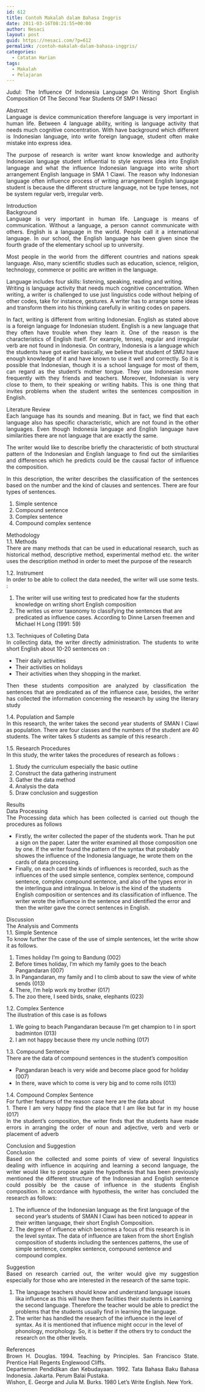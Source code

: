 ```yaml
---
id: 612
title: Contoh Makalah dalam Bahasa Inggris
date: 2011-03-16T08:21:55+00:00
author: Nesaci
layout: post
guid: https://nesaci.com/?p=612
permalink: /contoh-makalah-dalam-bahasa-inggris/
categories:
  - Catatan Harian
tags:
  - Makalah
  - Pelajaran
---
```

<p style="text-align: justify;">
  Judul: The Influence Of Indonesia Language On Writing Short English Composition Of The Second Year Students Of SMP I Nesaci
</p>

<p style="text-align: justify;">
  Abstract<br /> Language is device communication therefore language is very important in human life. Between 4 language ability, writing is language activity that needs much cognitive concentration. With have background which different is Indonesian language, into write foreign language, student often make mistake into express idea.
</p>

<p style="text-align: justify;">
  The purpose of research is writer want know knowledge and authority Indonesian language student influential to style express idea into English language and what the influence Indonesian language into write short arrangement English language in SMA 1 Ciawi. The reason why Indonesian language often influence process of writing arrangement English language student is because the different structure language, not be type tenses, not be system regular verb, irregular verb.
</p>

<p style="text-align: justify;">
  Introduction<br /> Background<br /> Language is very important in human life. Language is means of communication. Without a language, a person cannot communicate with others. English is a language in the world. People call it a international language. In our school, the English language has been given since the fourth grade of the elementary school up to university.
</p>

<p style="text-align: justify;">
  Most people in the world from the different countries and nations speak language. Also, many scientific studies such as education, science, religion, technology, commerce or politic are written in the language.
</p>

<p style="text-align: justify;">
  Language includes four skills: listening, speaking, reading and writing.<br /> Writing is language activity that needs much cognitive concentration. When writing, a writer is challenged to use just linguistics code without helping of other codes, take for instance, gestures. A writer has to arrange some ideas and transform them into his thinking carefully in writing codes on papers.
</p>

<p style="text-align: justify;">
  In fact, writing is different from writing Indonesian. English as stated above is a foreign language for Indonesian student. English is a new language that they often have trouble when they learn it. One of the reason is the characteristics of English itself. For example, tenses, regular and irregular verb are not found in Indonesia. On contrary, Indonesia is a language which the students have got earlier basically, we believe that student of SMU have enough knowledge of it and have known to use it well and correctly. So it is possible that Indonesian, though it is a school language for most of them, can regard as the student’s mother tongue. They use Indonesian more frequently with they friends and teachers. Moreover, Indonesian is very close to them, to their speaking or writing habits. This is one thing that invites problems when the student writes the sentences composition in English.
</p>

<p style="text-align: justify;">
  Literature Review<br /> Each language has its sounds and meaning. But in fact, we find that each language also has specific characteristic, which are not found in the other languages. Even though Indonesia language and English language have similarities there are not language that are exactly the same.
</p>

<p style="text-align: justify;">
  The writer would like to describe briefly the characteristic of both structural pattern of the Indonesian and English language to find out the similarities and differences which he predicts could be the causal factor of influence the composition.<!--more-->
</p>

<p style="text-align: justify;">
  In this description, the writer describes the classification of the sentences based on the number and the kind of clauses and sentences. There are four types of sentences.
</p>

  1. Simple sentence
  2. Compound sentence
  3. Complex sentence
  4. Compound complex sentence

<p style="text-align: justify;">
  Methodology<br /> 1.1. Methods<br /> There are many methods that can be used in educational research, such as historical method, descriptive method, experimental method etc. the writer uses the description method in order to meet the purpose of the research
</p>

<p style="text-align: justify;">
  1.2. Instrument<br /> In order to be able to collect the data needed, the writer will use some tests. :
</p>

  1. The writer will use writing test to predicated how far the students knowledge on writing short English composition
  2. The writes us error taxonomy to classifying the sentences that are predicated as influence cases. According to Dinne Larsen freemen and Michael H Long (1991: 59)

<p style="text-align: justify;">
  1.3. Techniques of Colleting Data<br /> In collecting data, the writer directly administration. The students to write short English about 10-20 sentences on :
</p>

  * Their daily activities
  * Their activities on holidays
  * Their activities when they shopping in the market.

<p style="text-align: justify;">
  Then these students composition are analyzed by classification the sentences that are predicated as of the influence case, besides, the writer has collected the information concerning the research by using the literary study
</p>

<p style="text-align: justify;">
  1.4. Population and Sample<br /> In this research, the writer takes the second year students of SMAN I Ciawi as population. There are four classes and the numbers of the student are 40 students. The writer takes 5 students as sample of this research .
</p>

<p style="text-align: justify;">
  1.5. Research Procedures<br /> In this study, the writer takes the procedures of research as follows :
</p>

  1. Study the curriculum especially the basic outline
  2. Construct the data gathering instrument
  3. Gather the data method
  4. Analysis the data
  5. Draw conclusion and suggestion

<p style="text-align: justify;">
  Results<br /> Data Processing<br /> The Processing data which has been collected is carried out though the procedures as follows
</p>

  * Firstly, the writer collected the paper of the students work. Than he put a sign on the paper. Later the writer examined all those composition one by one. If the writer found the pattern of the syntax that probably showes the influence of the Indonesia language, he wrote them on the cards of data processing.
  * Finally, on each card the kinds of influences is recorded, such as the influences of the used simple sentence, complex sentence, compound sentence, complex compound sentence, and also of the types error in the interlingua and intralingua. In below is the kind of the students English composition or sentences and its classification of influence. The writer wrote the influence in the sentence and identified the error and then the writer gave the correct sentences in English.

<p style="text-align: justify;">
  Discussion<br /> The Analysis and Comments<br /> 1.1. Simple Sentence<br /> To know further the case of the use of simple sentences, let the write show it as follows.
</p>

  1. Times holiday I’m going to Bandung (002)
  2. Before times holiday, I’m which my family goes to the beach Pangandaran (007)
  3. In Pangandaran, my family and I to climb about to saw the view of white sends (013)
  4. There, I’m help work my brother (017)
  5. The zoo there, I seed birds, snake, elephants (023)

<p style="text-align: justify;">
  1.2. Complex Sentence<br /> The illustration of this case is as follows
</p>

  1. We going to beach Pangandaran because I’m get champion to I in sport badminton (013)
  2. I am not happy because there my uncle nothing (017)

<p style="text-align: justify;">
  1.3. Compound Sentence<br /> There are the data of compound sentences in the student’s composition
</p>

  * Pangandaran beach is very wide and become place good for holiday (007)
  * In there, wave which to come is very big and to come rolls (013)

<p style="text-align: justify;">
  1.4. Compound Complex Sentence<br /> For further features of the reason case here are the data about<br /> 1. There I am very happy find the place that I am like but far in my house (017)<br /> In the student’s composition, the writer finds that the students have made errors in arranging the order of noun and adjective, verb and verb or placement of adverb
</p>

<p style="text-align: justify;">
  Conclusion and Suggestion<br /> Conclusion<br /> Based on the collected and some points of view of several linguistics dealing with influence in acquiring and learning a second language, the writer would like to propose again the hypothesis that has been previously mentioned the different structure of the Indonesian and English sentence could possibly be the cause of influence in the students English composition. In accordance with hypothesis, the writer has concluded the research as follows:
</p>

  1. The influence of the Indonesian language as the first language of the second year’s students of SMAN I Ciawi has been noticed to appear in their written language, their short English Composition.
  2. The degree of influence which becomes a focus of this research is in the level syntax. The data of influence are taken from the short English composition of students including the sentences patterns, the use of simple sentence, complex sentence, compound sentence and compound complex.

<p style="text-align: justify;">
  Suggestion<br /> Based on research carried out, the writer would give my suggestion especially for those who are interested in the research of the same topic.
</p>

  1. The language teachers should know and understand language issues lika influence as this will have them facilities their students in Learning the second language. Therefore the teacher would be able to predict the problems that the students usually find in learning the language.
  2. The writer has handled the research of the influence in the level of syntax. As it is mentioned that influence might occur in the level of phonology, morphology. So, it is better if the others try to conduct the research on the other levels.

<p style="text-align: justify;">
  References<br /> Brown H. Douglas. 1994. Teaching by Principles. San Francisco State. Prentice Hall Regents Englewood Cliffs.<br /> Departemen Pendidikan dan Kebudayaan. 1992. Tata Bahasa Baku Bahasa Indonesia. Jakarta. Perum Balai Pustaka.<br /> Wishon, E. George and Julia M. Burks. 1980 Let’s Write English. New York.
</p>